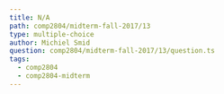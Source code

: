 ```yaml
---
title: N/A
path: comp2804/midterm-fall-2017/13
type: multiple-choice
author: Michiel Smid
question: comp2804/midterm-fall-2017/13/question.ts
tags:
  - comp2804
  - comp2804-midterm
---
```

